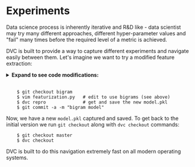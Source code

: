 # Experiments

Data science process is inherently iterative and R&D like - data scientist may
try many different approaches, different hyper-parameter values and "fail" many
times before the required level of a metric is achieved.

DVC is built to provide a way to capture different experiments and navigate
easily between them. Let's imagine we want to try a modified feature extraction:

<details><summary><strong>Expand to see code modifications:</strong></summary>
<p>
Edit <code>featurization.py</code> to enable bigrams and increase number of
features:
</br>
<pre>
    bag_of_words = CountVectorizer(stop_words='english',
                                   max_features=6000,
                                   ngram_range=(1, 2))
</pre>
</p>
</details>
</br>

```dvc
    $ git checkout bigram
    $ vim featurization.py   # edit to use bigrams (see above)
    $ dvc repro              # get and save the new model.pkl
    $ git commit -a -m "bigram model"
```

Now, we have a new `model.pkl` captured and saved. To get back to the initial
version we run `git checkout` along with `dvc checkout` commands:

```
    $ git checkout master
    $ dvc checkout
```

DVC is built to do this navigation extremely fast on all modern operating
systems.
